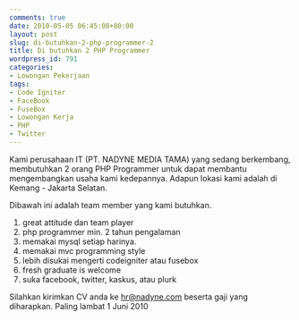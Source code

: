 ```yaml
---
comments: true
date: 2010-05-05 06:45:08+00:00
layout: post
slug: di-butuhkan-2-php-programmer-2
title: Di butuhkan 2 PHP Programmer
wordpress_id: 791
categories:
- Lowongan Pekerjaan
tags:
- Code Igniter
- FaceBook
- FuseBox
- Lowongan Kerja
- PHP
- Twitter
---
```


Kami perusahaan IT (PT. NADYNE MEDIA TAMA) yang sedang berkembang, membutuhkan 2 orang PHP Programmer untuk dapat membantu mengembangkan usaha kami kedepannya. Adapun lokasi kami adalah di Kemang - Jakarta Selatan.

Dibawah ini adalah team member yang kami butuhkan.
1. great attitude dan team player
2. php programmer min. 2 tahun pengalaman
3. memakai mysql setiap harinya.
4. memakai mvc programming style
5. lebih disukai mengerti codeigniter atau fusebox
6. fresh graduate is welcome
7. suka facebook, twitter, kaskus, atau plurk

Silahkan kirimkan CV anda ke [hr@nadyne.com](mailto:hr@nadyne.com) beserta gaji yang diharapkan. Paling lambat 1 Juni 2010
